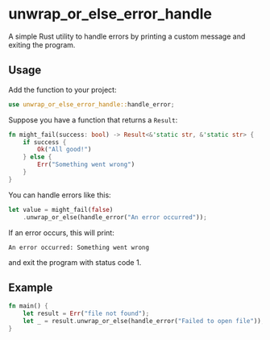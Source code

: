 # unwrap_or_else_error_handle

A simple Rust utility to handle errors by printing a custom message and exiting the program.

## Usage

Add the function to your project:

```rust
use unwrap_or_else_error_handle::handle_error;
```

Suppose you have a function that returns a `Result`:

```rust
fn might_fail(success: bool) -> Result<&'static str, &'static str> {
    if success {
        Ok("All good!")
    } else {
        Err("Something went wrong")
    }
}
```

You can handle errors like this:

```rust
let value = might_fail(false)
    .unwrap_or_else(handle_error("An error occurred"));
```

If an error occurs, this will print:

```
An error occurred: Something went wrong
```

and exit the program with status code 1.

## Example

```rust
fn main() {
    let result = Err("file not found");
    let _ = result.unwrap_or_else(handle_error("Failed to open file"));
}
```

